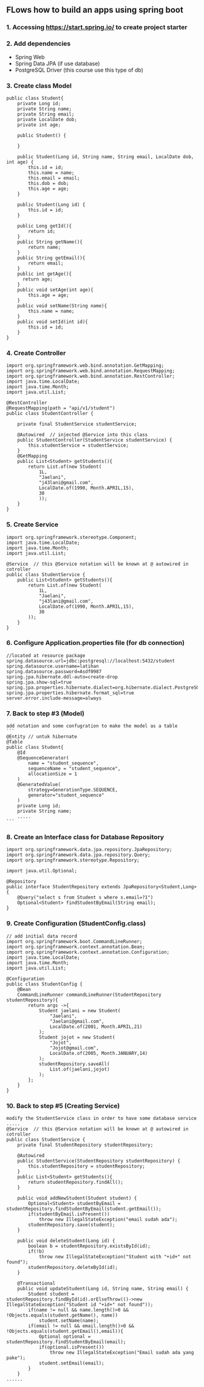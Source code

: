 ## FLows how to build an apps using spring boot

### 1. Accessing https://start.spring.io/ to create project starter
### 2. Add dependencies 
   * Spring Web
   * Spring Data JPA (if use database)
   * PostgreSQL Driver (this course use this type of db)
### 3. Create class Model
	
	public class Student{
		private Long id;
		private String name;
		private String email;
		private LocalDate dob;
		private int age;
		
		public Student() {
		
		}
		
		public Student(Long id, String name, String email, LocalDate dob, int age) {
			this.id = id;
			this.name = name;
			this.email = email;
			this.dob = dob;
			this.age = age;
		}

		public Student(Long id) {
			this.id = id;
		}

		public Long getId(){
			return id;
		}
		public String getName(){
			return name;
		}
		public String getEmail(){
			return email;
		}
		public int getAge(){
		  return age;
		}
		public void setAge(int age){
			this.age = age;
		}
		public void setName(String name){
			this.name = name;
		}
		public void setId(int id){
			this.id = id;
		}
	}
	
### 4. Create Controller
	
	import org.springframework.web.bind.annotation.GetMapping;
	import org.springframework.web.bind.annotation.RequestMapping;
	import org.springframework.web.bind.annotation.RestController;
	import java.time.LocalDate;
	import java.time.Month;
	import java.util.List;

	@RestController
	@RequestMapping(path = "api/v1/student")
	public class StudentController {
	
		private final StudentService studentService;
		
		@Autowired  // injected @Service into this class
		public StudentController(StudentService studentService) {
			this.studentService = studentService;
		}
		@GetMapping
		public List<Student> getStudents(){
			return List.of(new Student(
				1L,
				"Jaelani",
				"j43lani@gmail.com",
				LocalDate.of(1990, Month.APRIL,15),
				30
				));
		}
	}
	
### 5. Create Service
	
	import org.springframework.stereotype.Component;
	import java.time.LocalDate;
	import java.time.Month;
	import java.util.List;

	@Service  // this @Service notation will be known at @ autowired in cotroller
	public class StudentService {
		public List<Student> getStudents(){
			return List.of(new Student(
				1L,
				"Jaelani",
				"j43lani@gmail.com",
				LocalDate.of(1990, Month.APRIL,15),
				30
			));
		}
	}
	
### 6. Configure Application.properties file (for db connection)
	//located at resource package
	spring.datasource.url=jdbc:postgresql://localhost:5432/student
	spring.datasource.username=latihan
	spring.datasource.password=Asdf0987
	spring.jpa.hibernate.ddl-auto=create-drop
	spring.jpa.show-sql=true
	spring.jpa.properties.hibernate.dialect=org.hibernate.dialect.PostgreSQLDialect
	spring.jpa.properties.hibernate.format_sql=true
	server.error.include-message=always
	
### 7. Back to step #3 (Model)
	add notation and some confugration to make the model as a table
	```
	@Entity // untuk hibernate
	@Table
	public class Student{
		@Id
		@SequenceGenerator(
			name = "student_sequence",
			sequenceName = "student_sequence",
			allocationSize = 1
		)
		@GeneratedValue(
			strategy=GenerationType.SEQUENCE,
			generator="student_sequence"
		)
		private Long id;
		private String name;
		.....
	```
### 8. Create an Interface class for Database Repository
	import org.springframework.data.jpa.repository.JpaRepository;
	import org.springframework.data.jpa.repository.Query;
	import org.springframework.stereotype.Repository;

	import java.util.Optional;

	@Repository
	public interface StudentRepository extends JpaRepository<Student,Long> {
	    @Query("select s from Student s where s.email=?1")
	    Optional<Student> findStudentByEmail(String email);
	}

### 9. Create Configuration (StudentConfig.class)
	// add initial data record
	import org.springframework.boot.CommandLineRunner;
	import org.springframework.context.annotation.Bean;
	import org.springframework.context.annotation.Configuration;
	import java.time.LocalDate;
	import java.time.Month;
	import java.util.List;

	@Configuration
	public class StudentConfig {
		@Bean
		CommandLineRunner commandLineRunner(StudentRepository studentRepository){
			return args ->{
				Student jaelani = new Student(
					"Jaelani",
					"Jaelani@gmail.com",
					LocalDate.of(2001, Month.APRIL,21)
				);
				Student jojot = new Student(
					"Jojot",
					"Jojot@gmail.com",
					LocalDate.of(2005, Month.JANUARY,14)
				);
				studentRepository.saveAll(
					List.of(jaelani,jojot)
				);
			};
		}
	}
	
### 10. Back to step #5 (Creating Service)
	modify the StudentService class in order to have some database service
	.....
	@Service  // this @Service notation will be known at @ autowired in cotroller
	public class StudentService {
		private final StudentRepository studentRepository;

		@Autowired
		public StudentService(StudentRepository studentRepository) {
			this.studentRepository = studentRepository;
		}
		public List<Student> getStudents(){
			return studentRepository.findAll();
		}

		public void addNewStudent(Student student) {
			Optional<Student> studentByEmail = studentRepository.findStudentByEmail(student.getEmail());
			if(studentByEmail.isPresent())
				throw new IllegalStateException("email sudah ada");
			studentRepository.save(student);
		}

		public void deleteStudent(Long id) {
			boolean b = studentRepository.existsById(id);
			if(!b)
				throw new IllegalStateException("Student with "+id+" not found");
			studentRepository.deleteById(id);
		}
		
		@Transactional
		public void updateStudent(Long id, String name, String email) {
			Student student = studentRepository.findById(id).orElseThrow(()->new IllegalStateException("Student id "+id+" not found"));
			if(name != null && name.length()>0 && !Objects.equals(student.getName(), name))
				student.setName(name);
			if(email != null && email.length()>0 && !Objects.equals(student.getEmail(),email)){
				Optional optional = studentRepository.findStudentByEmail(email);
				if(optional.isPresent())
					throw new IllegalStateException("Email sudah ada yang pake");
				student.setEmail(email);
			}
		}
	......
